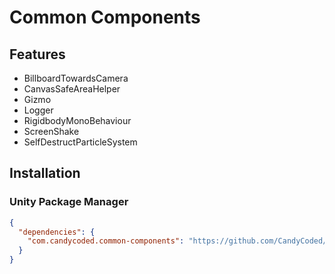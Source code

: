 # Common Components

## Features

- BillboardTowardsCamera
- CanvasSafeAreaHelper
- Gizmo
- Logger
- RigidbodyMonoBehaviour
- ScreenShake
- SelfDestructParticleSystem

## Installation

### Unity Package Manager

```json
{
  "dependencies": {
    "com.candycoded.common-components": "https://github.com/CandyCoded/Common-Components.git#upm"
  }
}
```
